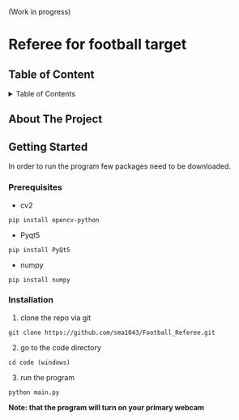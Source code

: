 (Work in progress)
# Referee for football target

## Table of Content
<!-- TABLE OF CONTENTS -->
<details>
  <summary>Table of Contents</summary>
</details>

## About The Project


## Getting Started
In order to run the program few packages need to be downloaded.

### Prerequisites
- cv2
```
pip install opencv-python
```
- Pyqt5
```
pip install PyQt5
```
- numpy
```
pip install numpy
```
### Installation
1. clone the repo via git
```
git clone https://github.com/sma1043/Football_Referee.git
```
2. go to the code directory
```
cd code (windows)
```
3. run the program
```
python main.py
```
**Note: that the program will turn on your primary webcam**
